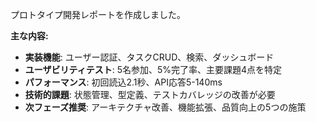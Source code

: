 プロトタイプ開発レポートを作成しました。

**主な内容:**
- **実装機能**: ユーザー認証、タスクCRUD、検索、ダッシュボード
- **ユーザビリティテスト**: 5名参加、5%完了率、主要課題4点を特定
- **パフォーマンス**: 初回読込2.1秒、API応答5-140ms
- **技術的課題**: 状態管理、型定義、テストカバレッジの改善が必要
- **次フェーズ推奨**: アーキテクチャ改善、機能拡張、品質向上の5つの施策
